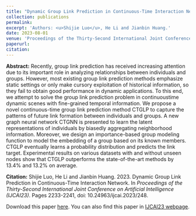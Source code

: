 ```yaml
---
title: "Dynamic Group Link Prediction in Continuous-Time Interaction Network "
collection: publications
permalink: 
excerpt: 'Authors: <u>Shijie Luo</u>, He Li and Jianbin Huang.'
date: 2023-08-01
venue: 'Proceedings of the Thirty-Second International Joint Conference on Artificial Intelligence (IJCAI23)'
paperurl: 
citation:
---
```

<b>Abstract:</b> Recently, group link prediction has received increasing attention due to its important role in analyzing relationships between individuals and groups. However, most existing group link prediction methods emphasize static settings or only make cursory exploitation of historical information, so they fail to obtain good performance in dynamic applications. To this end, we attempt to solve the group link prediction problem in continuoustime dynamic scenes with fine-grained temporal information. We propose a novel continuous-time group link prediction method CTGLP to capture the patterns of future link formation between individuals and groups. A new graph neural network CTGNN is presented to learn the latent representations of individuals by biasedly aggregating neighborhood information. Moreover, we design an importance-based group modeling function to model the embedding of a group based on its known members. CTGLP eventually learns a probability distribution and predicts the link target. Experimental results on various datasets with and without unseen nodes show that CTGLP outperforms the state-of-the-art methods by 13.4% and 13.2% on average.

<b>Citation:</b> Shijie Luo, He Li and Jianbin Huang. 2023. Dynamic Group Link Prediction in Continuous-Time Interaction Network. In <i>Proceedings of the Thirty-Second International Joint Conference on Artificial Intelligence (IJCAI23)</i>. Pages 2233-2241, doi: 10.24963/ijcai.2023/248. 

Download this paper [here](https://github.com/shijielaw/shijielaw.github.io/blob/master/files/paper1_CTGLP.pdf). You can also find this paper in [IJCAI23 webpage](https://www.ijcai.org/proceedings/2023/248).
